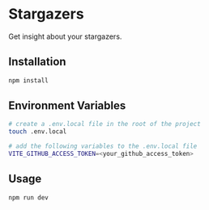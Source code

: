 # Stargazers

Get insight about your stargazers.

## Installation

```bash
npm install
```

## Environment Variables

```bash
# create a .env.local file in the root of the project
touch .env.local

# add the following variables to the .env.local file
VITE_GITHUB_ACCESS_TOKEN=<your_github_access_token>
```

## Usage

```bash
npm run dev
```
